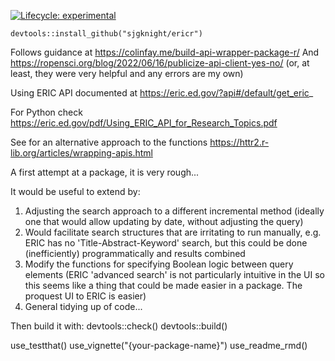 <!-- badges: start -->
[![Lifecycle: experimental](https://img.shields.io/badge/lifecycle-experimental-orange.svg)](https://lifecycle.r-lib.org/articles/stages.html#experimental)
<!-- badges: end -->

`devtools::install_github("sjgknight/ericr")`

Follows guidance at https://colinfay.me/build-api-wrapper-package-r/
And https://ropensci.org/blog/2022/06/16/publicize-api-client-yes-no/ 
(or, at least, they were very helpful and any errors are my own)


Using ERIC API documented at https://eric.ed.gov/?api#/default/get_eric_ 

For Python check https://eric.ed.gov/pdf/Using_ERIC_API_for_Research_Topics.pdf

See for an alternative approach to the functions https://httr2.r-lib.org/articles/wrapping-apis.html 

A first attempt at a package, it is very rough...

It would be useful to extend by:

1. Adjusting the search approach to a different incremental method (ideally one that would allow updating by date, without adjusting the query)
2. Would facilitate search structures that are irritating to run manually, e.g. ERIC has no 'Title-Abstract-Keyword' search, but this could be done (inefficiently) programmatically and results combined
3. Modify the functions for specifying Boolean logic between query elements (ERIC 'advanced search' is not particularly intuitive in the UI so this seems like a thing that could be made easier in a package. The proquest UI to ERIC is easier)
4. General tidying up of code...

Then build it with:
devtools::check()
devtools::build()

use_testthat()
use_vignette("{your-package-name}")
use_readme_rmd()


